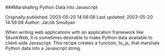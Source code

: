 ###Marshalling Python Data into Javascript

Originally published: 2003-05-20 14:56:08
Last updated: 2003-05-20 14:56:08
Author: Jacob Smullyan

When writing web applications with an application framework like SkunkWeb, it is sometimes desirable to make Python data available to client-side Javascript.  This recipe creates a function, to_js, that marshals Python data into a Javascript string.